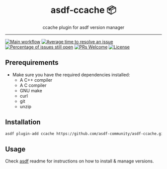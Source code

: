 <div align="center">
<h1>asdf-ccache 📦</h1>
ccache plugin for asdf version manager
</div>
<hr />

[![Main workflow](https://github.com/asdf-community/asdf-ccache/workflows/Main%20workflow/badge.svg)](https://github.com/asdf-community/asdf-ccache/actions)
[![Average time to resolve an issue](https://isitmaintained.com/badge/resolution/asdf-community/asdf-ccache.svg)](https://isitmaintained.com/project/asdf-community/asdf-ccache 'Average time to resolve an issue')
[![Percentage of issues still open](https://isitmaintained.com/badge/open/asdf-community/asdf-ccache.svg)](https://isitmaintained.com/project/asdf-community/asdf-ccache 'Percentage of issues still open')
[![PRs Welcome](https://img.shields.io/badge/PRs-welcome-brightgreen.svg)](http://makeapullrequest.com)
[![License](https://img.shields.io/github/license/asdf-community/asdf-ccache?color=brightgreen)](https://github.com/asdf-community/asdf-ccache/blob/master/LICENSE)

## Prerequirements

- Make sure you have the required dependencies installed:
  - A C++ compiler
  - A C compiler
  - GNU make
  - curl
  - git
  - unzip

## Installation

```bash
asdf plugin-add ccache https://github.com/asdf-community/asdf-ccache.git
```

## Usage

Check [asdf](https://github.com/asdf-vm/asdf) readme for instructions on how to
install & manage versions.
